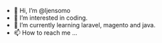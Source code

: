 - 👋 Hi, I’m @ljensomo
- 👀 I’m interested in coding.
- 🌱 I’m currently learning laravel, magento and java.
- 📫 How to reach me ...

<!---
ljensomo/ljensomo is a ✨ special ✨ repository because its `README.md` (this file) appears on your GitHub profile.
You can click the Preview link to take a look at your changes.
--->
